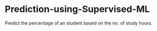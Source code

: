# Prediction-using-Supervised-ML

Predict the percentage of an student based on the no. of study hours.
